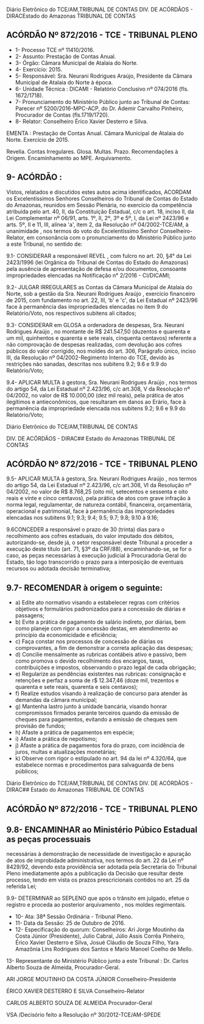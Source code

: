 Diário Eletrônico do TCE/AM,TRIBUNAL DE CONTAS DIV. DE ACÓRDÃOS - DIRACEstado do Amazonas TRIBUNAL DE CONTAS

## ACÓRDÃO Nº 872/2016 - TCE - TRIBUNAL PLENO

- 1- Processo TCE nº 11410/2016.
- 2- Assunto: Prestação de Contas Anual.
- 3- Órgão: Câmara Municipal de Atalaia do Norte.
- 4- Exercício: 2015.
- 5- Responsável: Sra. Neurani Rodrigues Araújo, Presidente da Câmara Municipal de Atalaia do Norte à época.
- 6- Unidade Técnica : DICAMI - Relatório Conclusivo nº 074/2016 (fls. 1672/1718).
- 7- Pronunciamento do Ministério Público junto ao Tribunal de Contas: Parecer nº 5200/2016-MPC-ACP,  do  Dr.  Ademir  Carvalho  Pinheiro,  Procurador  de  Contas (fls.1719/1720).
- 8- Relator: Conselheiro Érico Xavier Desterro e Silva.

EMENTA : Prestação de Contas Anual. Câmara Municipal  de Atalaia  do  Norte.  Exercício  de 2015.

Revelia. Contas Irregulares. Glosa. Multas. Prazo. Recomendações à Origem. Encaminhamento ao MPE. Arquivamento.

## 9- ACÓRDÃO :

Vistos, relatados e discutidos estes autos acima identificados, ACORDAM os  Excelentíssimos  Senhores  Conselheiros  do  Tribunal  de  Contas  do  Estado  do Amazonas, reunidos em Sessão Plenária, no exercício da competência atribuída pelo art.  40,  II,  da  Constituição  Estadual, c/c o art. 18, inciso II, da Lei Complementar nº 06/91, arts. 1º, II, 2º, 3º e 5º, I, da Lei nº 2423/96 e arts. 5º, II e 11, III, alínea 'a', item 2, da  Resolução  nº  04/2002-TCE/AM, à  unanimidade , nos  termos  do  voto  do Excelentíssimo Senhor Conselheiro-Relator, em consonância com o pronunciamento do Ministério Público junto a este Tribunal, no sentido de:

9.1- CONSIDERAR a  responsável REVEL ,  com fulcro no art. 20, §4° da Lei  2423/1996  (lei  Orgânica  do  Tribunal  de  Contas  do  Estado  do  Amazonas)  pela ausência  de  apresentação  de  defesa  e/ou  documentos,  consoante  impropriedades elencadas na Notificação n° 2/2016 - CI/DICAMI;

9.2- JULGAR IRREGULARES as Contas da Câmara Municipal de Atalaia do Norte, sob a gestão da Sra. Neurani Rodrigues Araújo ,  exercício financeiro de 2015,  com  fundamento  no  art.  22,  III,  'b'  e  'c',  da  Lei  Estadual  nº  2423/96  face  à permanência  das  impropriedades  elencadas  no  item  9  do  Relatório/Voto,  nos respectivos subitens ali citados;

9.3- CONSIDERAR em GLOSA a ordenadora de despesas, Sra. Neurani Rodrigues  Araújo ,  no  montante de R$ 241.547,50 (duzentos e quarenta e um mil, quinhentos e quarenta e sete reais, cinquenta centavos) referente a não comprovação de  despesas  realizadas,  com  devolução  aos cofres  públicos  do  valor  corrigido,  nos moldes do art. 306, Parágrafo único,  inciso III, da Resolução nº 04/2002-Regimento Interno do TCE, devido às restrições não sanadas, descritas nos subitens 9.2; 9.6 e 9.9 do Relatório/Voto;

9.4-  APLICAR  MULTA à  gestora,  Sra. Neurani  Rodrigues  Araújo ,  nos termos  do  artigo  54,  da  Lei  Estadual  nº  2.423/96,  c/c  art.308,  V  da  Resolução  nº 04/2002,  no valor de R$ 10.000,00 (dez mil reais), pela prática de atos ilegítimos e antieconômicos,  que  resultaram  em  danos  ao  Erário,  face à permanência  da impropriedade elencada nos subitens 9.2; 9.6 e 9.9 do Relatório/Voto;

Diário Eletrônico do TCE/AM,TRIBUNAL DE CONTAS

DIV. DE ACÓRDÃOS - DIRAC## Estado do Amazonas TRIBUNAL DE CONTAS

## ACÓRDÃO Nº 872/2016 - TCE - TRIBUNAL PLENO

9.5-  APLICAR MULTA à  gestora, Sra. Neurani Rodrigues Araújo ,    nos termos  do  artigo  54,  da  Lei  Estadual  nº  2.423/96,  c/c  art.308,  VI  da  Resolução  nº 04/2002, no valor de R$ 8.768,25 (oito mil, setecentos e sessenta e oito reais e vinte e cinco centavos), pela prática de atos com grave infração à norma legal, regulamentar, de  natureza  contábil,  financeira,  orçamentária,  operacional  e  patrimonial,  face  à permanência das impropriedades elencadas nos subitens  9.1;  9.3;  9.4;  9.5;  9.7; 9.8;  9.10  à  9.16;

9.6CONCEDER a  responsável  o prazo de  30  (trinta) dias  para  o recolhimento  aos  cofres  estaduais,  do  valor  imputado  dos  débitos,  autorizando-se, desde já, o setor responsável deste Tribunal a proceder a execução deste título (art. 71,  §3º  da  CRF/88),  encaminhando-se,  se  for  o  caso,  as  peças  necessárias  à execução judicial à Procuradoria Geral do Estado, tão logo transcorrido o prazo para a interposição de eventuais recursos ou adotada decisão terminativa;

## 9.7- RECOMENDAR à origem o seguinte:

- a) Edite  ato  normativo  visando  a  estabelecer  regras  com critérios  objetivos  e  formulários  padronizados  para  a concessão  de  diárias  e passagens;
- b) Evite  a  prática  de  pagamento  de  salário  indireto,  por diárias, bem como planeje com rigor a concessão destas, em atendimento ao princípio da economicidade e eficiência;
- c) Faça constar nos processos de concessão de diárias os comprovantes, a fim de demonstrar a correta aplicação das despesas;
- d) Concilie mensalmente  as  rubricas  contábeis  ativo e passivo,  bem  como  promova  o  devido  recolhimento  dos  encargos,  taxas, contribuições e impostos, observando o prazo legal de cada obrigação;
- e) Regularize as pendências existentes nas rubricas: consignação e retenções e perfaz a soma de r$ 12.347,46 (doze mil, trezentos e quarenta e sete reais, quarenta e seis centavos);
- f) Realize  estudos  visando  à  realização  de concurso  para atender às demandas da câmara municipal;
- g) Mantenha lastro junto à unidade bancária, visando honrar compromissos firmados perante terceiros quando da emissão de cheques para pagamentos, evitando a emissão de cheques sem provisão de fundos;
- h) Afaste a prática de pagamentos em espécie;
- i) Afaste a prática de nepotismo;
- j) Afaste  a  prática  de  pagamentos  fora  do  prazo,  com incidência de juros, multas e atualizações monetárias;
- k) Observe  com  rigor  o  estipulado  no  art.  94  da  lei  nº 4.320/64, que estabelece normas e procedimentos para salvaguarda de bens públicos;

Diário Eletrônico do TCE/AM,TRIBUNAL DE CONTAS DIV. DE ACÓRDÃOS - DIRAC## Estado do Amazonas TRIBUNAL DE CONTAS

## ACÓRDÃO Nº 872/2016 - TCE - TRIBUNAL PLENO

## 9.8- ENCAMINHAR ao Ministério Púbico Estadual as peças processuais

necessárias à demonstração de necessidade de investigação e apuração de atos de improbidade  administrativa,  nos  termos  do  art.  22  da  Lei  nº  8429/92,  devendo  esta providência  ser  adotada  pela  Secretaria  do  Tribunal  Pleno  imediatamente  após  a publicação  da  Decisão  que  resultar  deste  processo,  tendo  em  vista  os  prazos prescricionais contidos no art. 25 da referida Lei;

9.9- DETERMINAR ao SEPLENO que após o trânsito em julgado, efetue o registro e proceda ao posterior arquivamento , nos moldes regimentais.

- 10- Ata: 38ª Sessão Ordinária - Tribunal Pleno.
- 11- Data da Sessão: 25 de Outubro de 2016.
- 12-  Especificação  do  quorum: Conselheiros:  Ari  Jorge  Moutinho  da  Costa  Júnior (Presidente), Julio Cabral, Júlio Assis Corrêa Pinheiro, Érico Xavier Desterro e Silva, Josué  Cláudio  de  Souza  Filho,  Yara  Amazônia  Lins  Rodrigues  dos  Santos  e  Mario Manoel Coelho de Mello.

13- Representante do Ministério Público junto a este Tribunal : Dr. Carlos Alberto Souza de Almeida, Procurador-Geral.

ARI JORGE MOUTINHO DA COSTA JÚNIOR Conselheiro-Presidente

ÉRICO XAVIER DESTERRO E SILVA Conselheiro-Relator

CARLOS ALBERTO SOUZA DE ALMEIDA Procurador-Geral

VSA /Decisório feito a Resolução nº 30/2012-TCE/AM-SPEDE